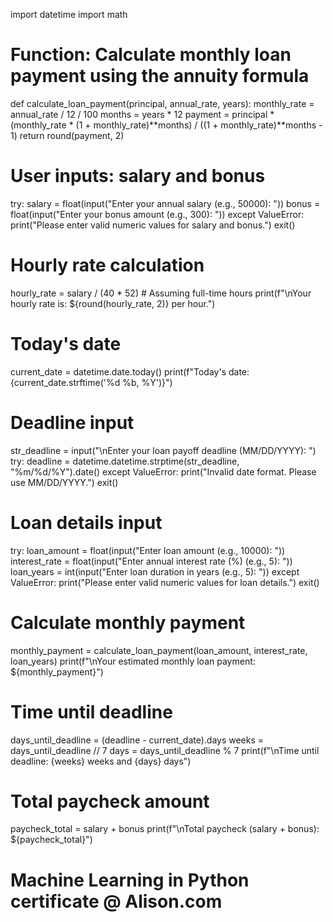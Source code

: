import datetime
import math

# Function: Calculate monthly loan payment using the annuity formula
def calculate_loan_payment(principal, annual_rate, years):
    monthly_rate = annual_rate / 12 / 100
    months = years * 12
    payment = principal * (monthly_rate * (1 + monthly_rate)**months) / ((1 + monthly_rate)**months - 1)
    return round(payment, 2)

# User inputs: salary and bonus
try:
    salary = float(input("Enter your annual salary (e.g., 50000): "))
    bonus = float(input("Enter your bonus amount (e.g., 300): "))
except ValueError:
    print("Please enter valid numeric values for salary and bonus.")
    exit()

# Hourly rate calculation
hourly_rate = salary / (40 * 52)  # Assuming full-time hours
print(f"\nYour hourly rate is: ${round(hourly_rate, 2)} per hour.")

# Today's date
current_date = datetime.date.today()
print(f"Today's date: {current_date.strftime('%d %b, %Y')}")

# Deadline input
str_deadline = input("\nEnter your loan payoff deadline (MM/DD/YYYY): ")
try:
    deadline = datetime.datetime.strptime(str_deadline, "%m/%d/%Y").date()
except ValueError:
    print("Invalid date format. Please use MM/DD/YYYY.")
    exit()

# Loan details input
try:
    loan_amount = float(input("Enter loan amount (e.g., 10000): "))
    interest_rate = float(input("Enter annual interest rate (%) (e.g., 5): "))
    loan_years = int(input("Enter loan duration in years (e.g., 5): "))
except ValueError:
    print("Please enter valid numeric values for loan details.")
    exit()

# Calculate monthly payment
monthly_payment = calculate_loan_payment(loan_amount, interest_rate, loan_years)
print(f"\nYour estimated monthly loan payment: ${monthly_payment}")

# Time until deadline
days_until_deadline = (deadline - current_date).days
weeks = days_until_deadline // 7
days = days_until_deadline % 7
print(f"\nTime until deadline: {weeks} weeks and {days} days")

# Total paycheck amount
paycheck_total = salary + bonus
print(f"\nTotal paycheck (salary + bonus): ${paycheck_total}")

#  Machine Learning in Python certificate @ Alison.com

